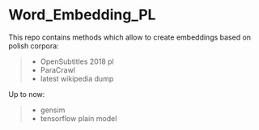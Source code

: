 # Word_Embedding_PL
This repo contains methods which allow to create embeddings based on polish corpora:
> - OpenSubtitles 2018 pl
> - ParaCrawl
> - latest wikipedia dump 

Up to now:
> - gensim
> - tensorflow plain model
